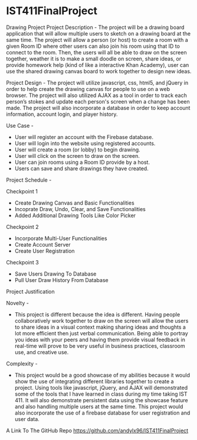# IST411FinalProject


Drawing Project
Project Description - The project will be a drawing board application that will allow multiple users to sketch on a drawing board at the same time. The project will allow a person (or host) to create a room with a given Room ID where other users can also join his room using that ID to connect to the room. Then, the users will all be able to draw on the screen together, weather it is to make a small doodle on screen, share ideas, or provide homework help (kind of like a interactive Khan Academy), user can use the shared drawing canvas board to work together to design new ideas.

Project Design - 
The project will utilize javascript, css, html5, and jQuery in order to help create the drawing canvas for people to use on a web browser. The project will also utilized AJAX as a tool in order to track each person’s stokes and update each person's screen when a change has been made. The project will also incorporate a database in order to keep account information, account login, and player history.

Use Case - 
*   User will register an account with the Firebase database.
*   User will login into the website using registered accounts. 
*   User will create a room (or lobby) to begin drawing. 
*   User will click on the screen to draw on the screen. 
*   User can join rooms using a Room ID provide by a host. 
*   Users can save and share drawings they have created.

Project Schedule -

Checkpoint 1
* Create Drawing Canvas and Basic Functionalities
* Incoprate Draw, Undo, Clear, and Save Functionalities
* Added Additional Drawing Tools Like Color Picker

Checkpoint 2 
*   Incorporate Multi-User Functionalities
*   Create Account Server 
*   Create User Registration

Checkpoint 3 
* Save Users Drawing To Database
* Pull User Draw History From Database

Project Justification 

Novelty -
- This project is different because the idea is different. Having people collaboratively work together to draw on the screen will allow the users to share ideas in a visual context making sharing ideas and thoughts a lot more efficient then just verbal communication. Being able to portray you ideas with your peers and having them provide visual feedback in real-time will prove to be very useful in business practices, classroom use, and creative use. 

Complexity - 
- This project would be a good showcase of my abilities because it would show the use of integrating different libraries together to create a project. Using tools like javascript, jQuery, and AJAX will demonstrated some of the tools that I have learned in class during my time taking IST 411. It will also demonstrate persistent data using the showcase feature and also handling multiple users at the same time. This project would also incorporate the use of a firebase database for user registration and user data.


A Link To The GitHub Repo
https://github.com/andylx96/IST411FinalProject
